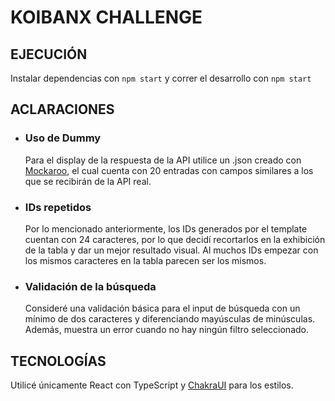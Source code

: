 # KOIBANX CHALLENGE

## EJECUCI&Oacute;N

Instalar dependencias con `npm start` y correr el desarrollo con `npm start`

## ACLARACIONES

- ### Uso de Dummy

  Para el display de la respuesta de la API utilice un .json creado con [Mockaroo](https://www.mockaroo.com/), el cual cuenta con 20 entradas con campos similares a los que se recibir&aacute;n de la API real.

- ### IDs repetidos

  Por lo mencionado anteriormente, los IDs generados por el template cuentan con 24 caracteres, por lo que decid&iacute; recortarlos en la exhibici&oacute;n de la tabla y dar un mejor resultado visual. Al muchos IDs empezar con los mismos caracteres en la tabla parecen ser los mismos.

- ### Validaci&oacute;n de la b&uacute;squeda
  Consider&eacute; una validaci&oacute;n b&aacute;sica para el input de b&uacute;squeda con un m&iacute;nimo de dos caracteres y diferenciando may&uacute;sculas de min&uacute;sculas. Adem&aacute;s, muestra un error cuando no hay ning&uacute;n filtro seleccionado.

## TECNOLOG&Iacute;AS

Utilic&eacute; &uacute;nicamente React con TypeScript y [ChakraUI](https://chakra-ui.com/) para los estilos.
